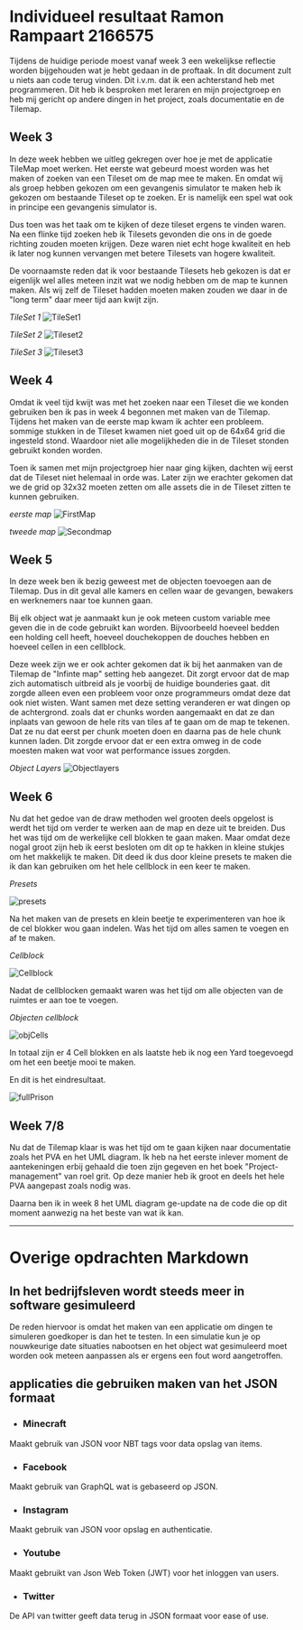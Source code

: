 # Individueel resultaat Ramon Rampaart 2166575

Tijdens de huidige periode moest vanaf week 3 een wekelijkse reflectie worden bijgehouden wat je hebt gedaan in de proftaak.
In dit document zult u niets aan code terug vinden. Dit i.v.m. dat ik een achterstand heb met programmeren. Dit heb ik besproken met leraren en mijn projectgroep en heb mij gericht op andere dingen in het project, zoals documentatie en de Tilemap.

## Week 3
In deze week hebben we uitleg gekregen over hoe je met de applicatie TileMap moet werken.
Het eerste wat gebeurd moest worden was het maken of zoeken van een Tileset om de map mee te maken.
En omdat wij als groep hebben gekozen om een gevangenis simulator te maken heb ik gekozen om bestaande Tileset op te zoeken.
Er is namelijk een spel wat ook in principe een gevangenis simulator is. 

Dus toen was het taak om te kijken of deze tileset ergens te vinden waren.
Na een flinke tijd zoeken heb ik Tilesets gevonden die ons in de goede richting zouden moeten krijgen.
Deze waren niet echt hoge kwaliteit en heb ik later nog kunnen vervangen met betere Tilesets van hogere kwaliteit.

De voornaamste reden dat ik voor bestaande Tilesets heb gekozen is dat er eigenlijk wel alles meteen inzit wat we nodig hebben om de map te kunnen maken.
Als wij zelf de Tileset hadden moeten maken zouden we daar in de "long term" daar meer tijd aan kwijt zijn.

*TileSet 1*
![TileSet1](https://imgur.com/lw4Mapx.png)

*TileSet 2*
![Tileset2](https://imgur.com/SIb8Sh8.png)

*TileSet 3*
![Tileset3](https://imgur.com/klkiKzI.png)

## Week 4

Omdat ik veel tijd kwijt was met het zoeken naar een Tileset die we konden gebruiken ben ik pas in week 4 begonnen met maken van de Tilemap.
Tijdens het maken van de eerste map kwam ik achter een probleem. sommige stukken in de Tileset kwamen niet goed uit op de 64x64 grid die ingesteld stond. 
Waardoor niet alle mogelijkheden die in de Tileset stonden gebruikt konden worden. 

Toen ik samen met mijn projectgroep hier naar ging kijken, dachten wij eerst dat de Tileset niet helemaal in orde was.
Later zijn we erachter gekomen dat we de grid op 32x32 moeten zetten om alle assets die in de Tileset zitten te kunnen gebruiken.

*eerste map*
![FirstMap](https://imgur.com/mOSFbI2.png)

*tweede map*
![Secondmap](https://imgur.com/vw42qGe.png)

## Week 5

In deze week ben ik bezig geweest met de objecten toevoegen aan de Tilemap. 
Dus in dit geval alle kamers en cellen waar de gevangen, bewakers en werknemers naar toe kunnen gaan.

Bij elk object wat je aanmaakt kun je ook meteen custom variable mee geven die in de code gebruikt kan worden.
Bijvoorbeeld hoeveel bedden een holding cell heeft, hoeveel douchekoppen de douches hebben en hoeveel cellen in een cellblock.

Deze week zijn we er ook achter gekomen dat ik bij het aanmaken van de Tilemap de "Infinte map" setting heb aangezet.
Dit zorgt ervoor dat de map zich automatisch uitbreid als je voorbij de huidige bounderies gaat. dit zorgde alleen even een probleem voor onze programmeurs omdat deze dat ook niet wisten.
Want samen met deze setting veranderen er wat dingen op de achtergrond. zoals dat er chunks worden aangemaakt en dat ze dan inplaats van gewoon de hele rits van tiles af te gaan om de map te tekenen.
Dat ze nu dat eerst per chunk moeten doen en daarna pas de hele chunk kunnen laden. 
Dit zorgde ervoor dat er een extra omweg in de code moesten maken wat voor wat performance issues zorgden.

*Object Layers*
![Objectlayers](https://imgur.com/XiGmbcW.png)

## Week 6

Nu dat het gedoe van de draw methoden wel grooten deels opgelost is werdt het tijd om verder te werken aan de map en deze uit te breiden.
Dus het was tijd om de werkelijke cell blokken te gaan maken. Maar omdat deze nogal groot zijn heb ik eerst besloten om dit op te hakken in kleine stukjes om het makkelijk te maken.
Dit deed ik dus door kleine presets te maken die ik dan kan gebruiken om het hele cellblock in een keer te maken.

*Presets*

![presets](https://imgur.com/LFxFx7a.png)

Na het maken van de presets en klein beetje te experimenteren van hoe ik de cel blokker wou gaan indelen.
Was het tijd om alles samen te voegen en af te maken.

*Cellblock*

![Cellblock](https://imgur.com/7xjrHR8.png)

Nadat de cellblocken gemaakt waren was het tijd om alle objecten van de ruimtes er aan toe te voegen.

*Objecten cellblock*

![objCells](https://imgur.com/Fk1OAfb.png)

In totaal zijn er 4 Cell blokken en als laatste heb ik nog een Yard toegevoegd om het een beetje mooi te maken.

En dit is het eindresultaat.

![fullPrison](https://imgur.com/aaQzYl6.png)

## Week 7/8

Nu dat de Tilemap klaar is was het tijd om te gaan kijken naar documentatie zoals het PVA en het UML diagram.
Ik heb na het eerste inlever moment de aantekeningen erbij gehaald die toen zijn gegeven en het boek "Project-management" van roel grit.
Op deze manier heb ik groot en deels het hele PVA aangepast zoals nodig was.

Daarna ben ik in week 8 het UML diagram ge-update na de code die op dit moment aanwezig na het beste van wat ik kan.

---

# Overige opdrachten Markdown

## In het bedrijfsleven wordt steeds meer in software gesimuleerd

De reden hiervoor is omdat het maken van een applicatie om dingen te simuleren goedkoper is dan het te testen.
In een simulatie kun je op nouwkeurige date situaties nabootsen en het object wat gesimuleerd moet worden ook meteen aanpassen als er ergens een fout word aangetroffen.


## applicaties die gebruiken maken van het JSON formaat

- ### Minecraft
Maakt gebruik van JSON voor NBT tags voor data opslag van items.

- ### Facebook
Maakt gebruik van GraphQL wat is gebaseerd op JSON.

- ### Instagram
Maakt gebruik van JSON voor opslag en authenticatie.

- ### Youtube
Maakt gebruikt van Json Web Token (JWT) voor het inloggen van users.

- ### Twitter
De API van twitter geeft data terug in JSON formaat voor ease of use.